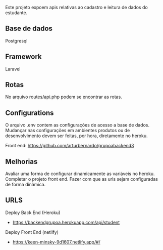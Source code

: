 Este projeto expoem apis relativas ao cadastro e leitura de dados do estudante.

## Base de dados
Postgresql

## Framework
Laravel

## Rotas
No arquivo routes/api.php podem se encontrar as rotas.

## Configurations
O arquivo .env contem as configurações de acesso a base de dados. 
Mudançar nas configurações em ambientes produtos ou de desenvolvimento devem ser feitas, por hora, diretamente no heroku.


Front end: https://github.com/arturbernardo/grupoabackend3


## Melhorias
Avaliar uma forma de configurar dinamicamente as variáveis no heroku.
Completar o projeto front end.
Fazer com que as urls sejam configuradas de forma dinâmica.


## URLS

Deploy Back End (Heroku)
- https://backendgrupoa.herokuapp.com/api/student

Deploy Front End (netlify)
- https://keen-minsky-9d1607.netlify.app/#/
